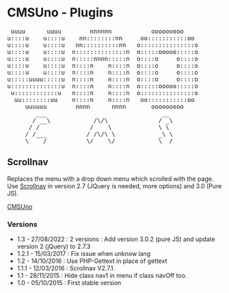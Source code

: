 CMSUno - Plugins
================

<pre>
 uuuu      uuuu        nnnnnn           ooooooooo
u::::u    u::::u    nn::::::::nn     oo:::::::::::oo
u::::u    u::::u   nn::::::::::nn   o:::::::::::::::o
u::::u    u::::u  n::::::::::::::n  o:::::ooooo:::::o
u::::u    u::::u  n:::::nnnn:::::n  o::::o     o::::o
u::::u    u::::u  n::::n    n::::n  o::::o     o::::o
u::::u    u::::u  n::::n    n::::n  o::::o     o::::o
u:::::uuuu:::::u  n::::n    n::::n  o::::o     o::::o
u::::::::::::::u  n::::n    n::::n  o:::::ooooo:::::o
 u::::::::::::u   n::::n    n::::n  o:::::::::::::::o
  uu::::::::uu    n::::n    n::::n   oo:::::::::::oo
     uuuuuu        nnnn      nnnn       ooooooooo
        ___                                __
       / __\            /\/\              / _\
      / /              /    \             \ \
     / /___           / /\/\ \            _\ \
     \____/           \/    \/            \__/
</pre>

## Scrollnav ##

Replaces the menu with a drop down menu which scrolled with the page.
Use [Scrollnav](http://scrollnav.com/) in version 2.7 (JQuery is needed, more options) and 3.0 (Pure JS).

[CMSUno](https://github.com/boiteasite/cmsuno)

### Versions ###

* 1.3 - 27/08/2022 : 2 versions : Add version 3.0.2 (pure JS) and update version 2 (jQuery) to  2.7.3
* 1.2.1 - 15/03/2017 : Fix issue when unknow lang
* 1.2 - 14/10/2016 : Use PHP-Gettext in place of gettext
* 1.1.1 - 12/03/2016 : Scrollnav V2.7.1.
* 1.1 - 28/11/2015 : Hide class nav1 in menu if class navOff too.
* 1.0 - 05/10/2015 : First stable version